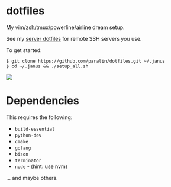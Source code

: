# dotfiles

My vim/zsh/tmux/powerline/airline dream setup.

See my [server dotfiles](https://github.com/paralin/serverdotfiles) for remote SSH servers you use.

To get started:

```
$ git clone https://github.com/paralin/dotfiles.git ~/.janus
$ cd ~/.janus && ./setup_all.sh
```

![](http://i.imgur.com/fFqTBgR.png)

Dependencies
============

This requires the following:

 - `build-essential`
 - `python-dev`
 - `cmake`
 - `golang`
 - `bison`
 - `terminator`
 - `node` - (hint: use nvm)

... and maybe others.
